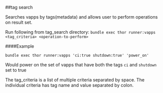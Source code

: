  
##tag search

Searches vapps by tags(metadata) and allows user to perform operations on result set.

Run following from tag_search directory: `bundle exec thor runner:vapps <tag_criteria> <operation-to-perform>`

####Example

    bundle exec thor runner:vapps 'ci:true shutdown:true' 'power_on'

Would power on the set of vapps that have both the tags `ci` and `shutdown` set to true

The tag_criteria is a list of multiple criteria separated by space. The individual criteria has tag name and value separated by colon.
